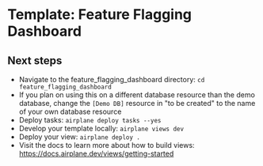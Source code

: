 # Template: Feature Flagging Dashboard

## Next steps

- Navigate to the feature_flagging_dashboard directory: `cd feature_flagging_dashboard`
- If you plan on using this on a different database resource than the demo database, change the `[Demo DB]` resource in "to be created" to the name of your own database resource
- Deploy tasks: `airplane deploy tasks --yes`
- Develop your template locally: `airplane views dev`
- Deploy your view: `airplane deploy .`
- Visit the docs to learn more about how to build views: https://docs.airplane.dev/views/getting-started
